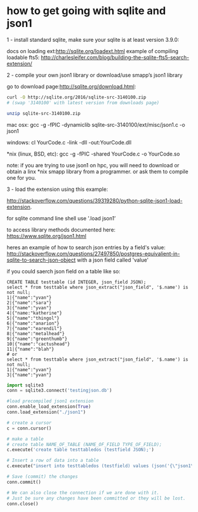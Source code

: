 how to get going with sqlite and json1
=========================================

1 - install standard sqlite, make sure your sqlite is at least version 3.9.0:

docs on loading ext:http://sqlite.org/loadext.html
example of compiling loadable fts5: http://charlesleifer.com/blog/building-the-sqlite-fts5-search-extension/

2 - compile your own json1 library or download/use smapp’s json1 library

go to download page:http://sqlite.org/download.html:

```sh
curl -O http://sqlite.org/2016/sqlite-src-3140100.zip 
# (swap '3140100' with latest version from downloads page)

unzip sqlite-src-3140100.zip
```

mac osx: gcc -g -fPIC -dynamiclib sqlite-src-3140100/ext/misc/json1.c -o json1

windows: cl YourCode.c -link -dll -out:YourCode.dll

*nix (linux, BSD, etc): gcc -g -fPIC -shared YourCode.c -o YourCode.so

note: if you are trying to use json1 on hpc, you will need to download or obtain a linx *nix smapp library from a programmer. or ask them to compile one for you.

3 - load the extension using this example:

http://stackoverflow.com/questions/39319280/python-sqlite-json1-load-extension. 

for sqlite command line shell use '.load json1’

to access library methods documented here: https://www.sqlite.org/json1.html

heres an example of how to search json entries by a field's value: http://stackoverflow.com/questions/27497850/postgres-equivalient-in-sqlite-to-search-json-object with a json field called 'value'

if you could saerch json field on a table like so:

```
CREATE TABLE testtable (id INTEGER, json_field JSON);
select * from testtable where json_extract("json_field", '$.name') is not null;
1|{"name":"yvan"}
2|{"name":"sara"}
3|{"name":"yvan"}
4|{"name:"katherine"}
5|{"name":"thingol"}
6|{"name":"anarion"}
7|{"name":"earendil"}
8|{"name":"metalhead"}
9|{"name":"greenthumb"}
10|{"name":"cactushead"}
11|{"name":"blah"}
# or
select * from testtable where json_extract("json_field", '$.name') is not null;
1|{"name":"yvan"}
3|{"name":"yvan"}
```

```python
import sqlite3
conn = sqlite3.connect('testingjson.db')

#load precompiled json1 extension
conn.enable_load_extension(True)
conn.load_extension("./json1")

# create a cursor
c = conn.cursor()

# make a table
# create table NAME_OF_TABLE (NAME_OF_FIELD TYPE_OF_FIELD);
c.execute('create table testtabledos (testfield JSON);')

# Insert a row of data into a table
c.execute("insert into testtabledos (testfield) values (json('{\"json1\": \"works\"}'));")

# Save (commit) the changes
conn.commit()

# We can also close the connection if we are done with it.
# Just be sure any changes have been committed or they will be lost.
conn.close()
```